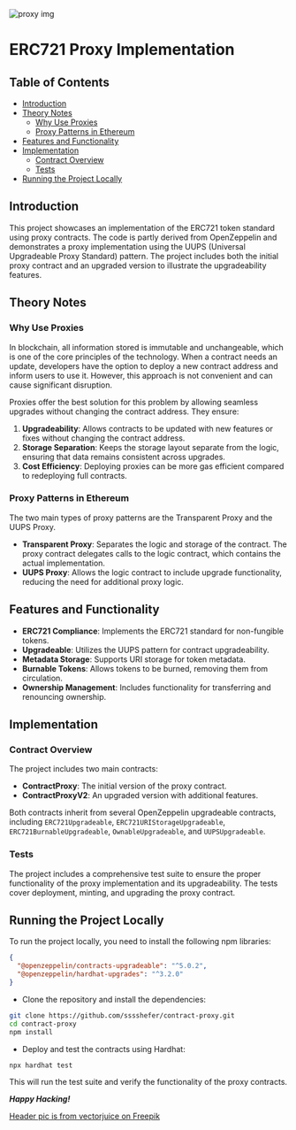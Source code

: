 <img src="https://github.com/user-attachments/assets/36596c53-2cb3-41ff-942d-7df05c3fdd4d" alt="proxy img" />

# ERC721 Proxy Implementation

## Table of Contents

- [Introduction](#introduction)
- [Theory Notes](#theory-notes)
  - [Why Use Proxies](#why-use-proxies)
  - [Proxy Patterns in Ethereum](#proxy-patterns-in-ethereum)
- [Features and Functionality](#features-and-functionality)
- [Implementation](#implementation)
  - [Contract Overview](#contract-overview)
  - [Tests](#tests)
- [Running the Project Locally](#running-the-project-locally)

## Introduction

This project showcases an implementation of the ERC721 token standard using proxy contracts. The code is partly derived from OpenZeppelin and demonstrates a proxy implementation using the UUPS (Universal Upgradeable Proxy Standard) pattern. The project includes both the initial proxy contract and an upgraded version to illustrate the upgradeability features.

## Theory Notes

### Why Use Proxies

In blockchain, all information stored is immutable and unchangeable, which is one of the core principles of the technology. When a contract needs an update, developers have the option to deploy a new contract address and inform users to use it. However, this approach is not convenient and can cause significant disruption.

Proxies offer the best solution for this problem by allowing seamless upgrades without changing the contract address. They ensure:

1. **Upgradeability**: Allows contracts to be updated with new features or fixes without changing the contract address.
2. **Storage Separation**: Keeps the storage layout separate from the logic, ensuring that data remains consistent across upgrades.
3. **Cost Efficiency**: Deploying proxies can be more gas efficient compared to redeploying full contracts.

### Proxy Patterns in Ethereum

The two main types of proxy patterns are the Transparent Proxy and the UUPS Proxy. 

- **Transparent Proxy**: Separates the logic and storage of the contract. The proxy contract delegates calls to the logic contract, which contains the actual implementation.
- **UUPS Proxy**: Allows the logic contract to include upgrade functionality, reducing the need for additional proxy logic.
  
## Features and Functionality

- **ERC721 Compliance**: Implements the ERC721 standard for non-fungible tokens.
- **Upgradeable**: Utilizes the UUPS pattern for contract upgradeability.
- **Metadata Storage**: Supports URI storage for token metadata.
- **Burnable Tokens**: Allows tokens to be burned, removing them from circulation.
- **Ownership Management**: Includes functionality for transferring and renouncing ownership.

## Implementation

### Contract Overview

The project includes two main contracts:

- **ContractProxy**: The initial version of the proxy contract.
- **ContractProxyV2**: An upgraded version with additional features.

Both contracts inherit from several OpenZeppelin upgradeable contracts, including `ERC721Upgradeable`, `ERC721URIStorageUpgradeable`, `ERC721BurnableUpgradeable`, `OwnableUpgradeable`, and `UUPSUpgradeable`.

### Tests

The project includes a comprehensive test suite to ensure the proper functionality of the proxy implementation and its upgradeability. The tests cover deployment, minting, and upgrading the proxy contract.

## Running the Project Locally

To run the project locally, you need to install the following npm libraries:

```json
{
  "@openzeppelin/contracts-upgradeable": "^5.0.2",
  "@openzeppelin/hardhat-upgrades": "^3.2.0"
}
```

- Clone the repository and install the dependencies:
```bash
git clone https://github.com/sssshefer/contract-proxy.git
cd contract-proxy
npm install
```

- Deploy and test the contracts using Hardhat:

```bash
npx hardhat test
```
This will run the test suite and verify the functionality of the proxy contracts.

***Happy Hacking!***

<a href="https://ru.freepik.com/free-vector/garantia-kacestva-biznes-sdelka-garantiinyi-sertifikat_12085320.htm#fromView=search&page=1&position=0&uuid=82f43d94-c645-4416-982c-05886355c3fb">Header pic is from vectorjuice on Freepik</a>

